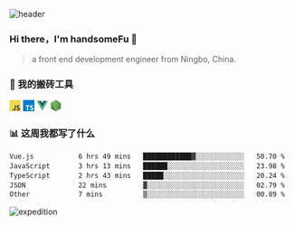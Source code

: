 ![header](https://raw.githubusercontent.com/fzq1998/fzq1998/master/header.png)

### Hi there，I'm handsomeFu 👋

> a front end development engineer from Ningbo, China.

### 🔧 我的搬砖工具
<code><img height="20" src="https://raw.githubusercontent.com/github/explore/80688e429a7d4ef2fca1e82350fe8e3517d3494d/topics/javascript/javascript.png" alt="javascript"></code>
<code><img height="20" src="https://raw.githubusercontent.com/github/explore/80688e429a7d4ef2fca1e82350fe8e3517d3494d/topics/typescript/typescript.png" alt="typescript"></code>
<code><img height="20" src="https://raw.githubusercontent.com/github/explore/80688e429a7d4ef2fca1e82350fe8e3517d3494d/topics/vue/vue.png" alt="vue"></code>
<code><img height="20" src="https://raw.githubusercontent.com/github/explore/80688e429a7d4ef2fca1e82350fe8e3517d3494d/topics/nodejs/nodejs.png" alt="nodejs"></code>



### 📊 这周我都写了什么
<!--START_SECTION:waka-->

```txt
Vue.js           6 hrs 49 mins   ████████████▓░░░░░░░░░░░░   50.70 %
JavaScript       3 hrs 13 mins   ██████░░░░░░░░░░░░░░░░░░░   23.98 %
TypeScript       2 hrs 43 mins   █████░░░░░░░░░░░░░░░░░░░░   20.24 %
JSON             22 mins         ▓░░░░░░░░░░░░░░░░░░░░░░░░   02.79 %
Other            7 mins          ▒░░░░░░░░░░░░░░░░░░░░░░░░   00.89 %
```

<!--END_SECTION:waka-->


![expedition](https://raw.githubusercontent.com/fzq1998/fzq1998/master/expedition.gif)


